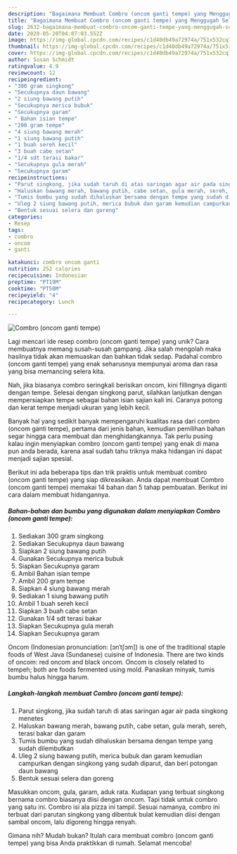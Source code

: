 ```yaml
---
description: "Bagaimana Membuat Combro (oncom ganti tempe) yang Menggugah Selera"
title: "Bagaimana Membuat Combro (oncom ganti tempe) yang Menggugah Selera"
slug: 2632-bagaimana-membuat-combro-oncom-ganti-tempe-yang-menggugah-selera
date: 2020-05-20T04:07:03.552Z
image: https://img-global.cpcdn.com/recipes/c1d40db49a72974a/751x532cq70/combro-oncom-ganti-tempe-foto-resep-utama.jpg
thumbnail: https://img-global.cpcdn.com/recipes/c1d40db49a72974a/751x532cq70/combro-oncom-ganti-tempe-foto-resep-utama.jpg
cover: https://img-global.cpcdn.com/recipes/c1d40db49a72974a/751x532cq70/combro-oncom-ganti-tempe-foto-resep-utama.jpg
author: Susan Schmidt
ratingvalue: 4.9
reviewcount: 12
recipeingredient:
- "300 gram singkong"
- "Secukupnya daun bawang"
- "2 siung bawang putih"
- "Secukupnya merica bubuk"
- "Secukupnya garam"
- " Bahan isian tempe"
- "200 gram tempe"
- "4 siung bawang merah"
- "1 siung bawang putih"
- "1 buah sereh kecil"
- "3 buah cabe setan"
- "1/4 sdt terasi bakar"
- "Secukupnya gula merah"
- "Secukupnya garam"
recipeinstructions:
- "Parut singkong, jika sudah taruh di atas saringan agar air pada singkong menetes"
- "Haluskan bawang merah, bawang putih, cabe setan, gula merah, sereh, terasi bakar dan garam"
- "Tumis bumbu yang sudah dihaluskan bersama dengan tempe yang sudah dilembutkan"
- "Uleg 2 siung bawang putih, merica bubuk dan garam kemudian campurkan dengan singkong yang sudah diparut, dan beri potongan daun bawang"
- "Bentuk sesuai selera dan goreng"
categories:
- Resep
tags:
- combro
- oncom
- ganti

katakunci: combro oncom ganti 
nutrition: 252 calories
recipecuisine: Indonesian
preptime: "PT19M"
cooktime: "PT50M"
recipeyield: "4"
recipecategory: Lunch

---
```



![Combro (oncom ganti tempe)](https://img-global.cpcdn.com/recipes/c1d40db49a72974a/751x532cq70/combro-oncom-ganti-tempe-foto-resep-utama.jpg)

Lagi mencari ide resep combro (oncom ganti tempe) yang unik? Cara membuatnya memang susah-susah gampang. Jika salah mengolah maka hasilnya tidak akan memuaskan dan bahkan tidak sedap. Padahal combro (oncom ganti tempe) yang enak seharusnya mempunyai aroma dan rasa yang bisa memancing selera kita.

Nah, jika biasanya combro seringkali berisikan oncom, kini fillingnya diganti dengan tempe. Selesai dengan singkong parut, silahkan lanjutkan dengan mempersiapkan tempe sebagai bahan isian sajian kali ini. Caranya potong dan kerat tempe menjadi ukuran yang lebih kecil.

Banyak hal yang sedikit banyak mempengaruhi kualitas rasa dari combro (oncom ganti tempe), pertama dari jenis bahan, kemudian pemilihan bahan segar hingga cara membuat dan menghidangkannya. Tak perlu pusing kalau ingin menyiapkan combro (oncom ganti tempe) yang enak di mana pun anda berada, karena asal sudah tahu triknya maka hidangan ini dapat menjadi sajian spesial.


Berikut ini ada beberapa tips dan trik praktis untuk membuat combro (oncom ganti tempe) yang siap dikreasikan. Anda dapat membuat Combro (oncom ganti tempe) memakai 14 bahan dan 5 tahap pembuatan. Berikut ini cara dalam membuat hidangannya.

<!--inarticleads1-->

##### Bahan-bahan dan bumbu yang digunakan dalam menyiapkan Combro (oncom ganti tempe):

1. Sediakan 300 gram singkong
1. Sediakan Secukupnya daun bawang
1. Siapkan 2 siung bawang putih
1. Gunakan Secukupnya merica bubuk
1. Siapkan Secukupnya garam
1. Ambil  Bahan isian tempe
1. Ambil 200 gram tempe
1. Siapkan 4 siung bawang merah
1. Sediakan 1 siung bawang putih
1. Ambil 1 buah sereh kecil
1. Siapkan 3 buah cabe setan
1. Gunakan 1/4 sdt terasi bakar
1. Siapkan Secukupnya gula merah
1. Siapkan Secukupnya garam


Oncom (Indonesian pronunciation: [ɔnˈtʃɔm]) is one of the traditional staple foods of West Java (Sundanese) cuisine of Indonesia. There are two kinds of oncom: red oncom and black oncom. Oncom is closely related to tempeh; both are foods fermented using mold. Panaskan minyak, tumis bumbu halus hingga harum. 

<!--inarticleads2-->

##### Langkah-langkah membuat Combro (oncom ganti tempe):

1. Parut singkong, jika sudah taruh di atas saringan agar air pada singkong menetes
1. Haluskan bawang merah, bawang putih, cabe setan, gula merah, sereh, terasi bakar dan garam
1. Tumis bumbu yang sudah dihaluskan bersama dengan tempe yang sudah dilembutkan
1. Uleg 2 siung bawang putih, merica bubuk dan garam kemudian campurkan dengan singkong yang sudah diparut, dan beri potongan daun bawang
1. Bentuk sesuai selera dan goreng


Masukkan oncom, gula, garam, aduk rata. Kudapan yang terbuat singkong bernama combro biasanya diisi dengan oncom. Tapi tidak untuk combro yang satu ini. Combro isi ala pizza ini tampil. Sesuai namanya, combro ini terbuat dari parutan singkong yang dibentuk bulat kemudian diisi dengan sambal oncom, lalu digoreng hingga renyah. 

Gimana nih? Mudah bukan? Itulah cara membuat combro (oncom ganti tempe) yang bisa Anda praktikkan di rumah. Selamat mencoba!
